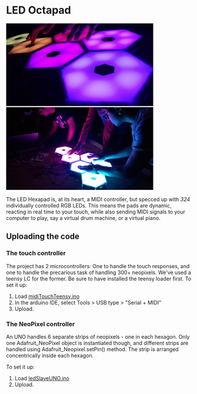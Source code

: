 # LED Octapad

<p float='left'>
<img src = "https://github.com/DangerousTim/LED-Octapad/blob/master/Media/closeupnice.jpg" width=400>
<img src = "https://github.com/DangerousTim/LED-Octapad/blob/master/Media/nice2.jpg" width=400>
</p>

The LED Hexapad is, at its heart, a MIDI controller, but specced up with _324_ individually controlled RGB LEDs. This means the pads are dynamic, reacting in real time to your touch, while also sending MIDI signals to your computer to play, say a virtual drum machine, or a virtual piano.

## Uploading the code

### The touch controller

The project has 2 microcontrollers: One to handle the touch responses, and one to handle the precarious task of handling 300+ neopixels. We've used a teensy LC for the former. Be sure to have installed the teensy loader first. To set it up:
1. Load [midiTouchTeensy.ino](https://github.com/DangerousTim/LED-Octapad/blob/master/midiTouchTeensy/midiTouchTeensy.ino)
2. In the arduino IDE, select Tools > USB type > "Serial + MIDI"
3. Upload.

### The NeoPixel controller 

An UNO handles 6 separate strips of neopixels - one in each hexagon. Only one Adafruit_NeoPixel object is instantiated though, and different strips are handled using Adafruit_Neopixel.setPin() method. The strip is arranged concentrically inside each hexagon.

To set it up:
1. Load [ledSlaveUNO.ino](https://github.com/DangerousTim/LED-Octapad/blob/master/ledSlaveUNO/ledSlaveUNO.ino)
2. Upload.

